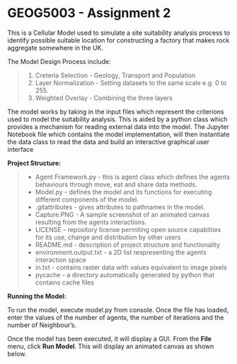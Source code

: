 # GEOG5003 - Assignment 2
This is a Cellular Model used to simulate a site suitability analysis process to identify possible suitable location for constructing a factory that makes rock aggregate somewhere in the UK.

The Model Design Process include:

> 1)	Creteria Selection - Geology, Transport and Population
> 2)	Layer Normalization - Setting datasets to the same scale e.g. 0 to 255.
> 3)	Weighted Overlay - Combining the three layers

The model works by taking in the input files which represent the criterions used to model the suitability analysis. This is aided by a python class which provides a mechanism for reading external data into the model. The Jupyter Notebook file which contains the model implementation, will then instantiate the data class to read the data and build an interactive graphical user interface

__Project Structure:__

> * Agent Framework.py  - this is agent class which defines the agents behaviours through move, eat and share data methods.
> * Model.py - defines the model  and  its functions for executing different components of the model.
> * .gitattributes - gives attributes to pathnames in the model.
> * Capture.PNG - A sample screenshot of an animated canvas resulting from the agents interactions.
> * LICENSE - repository license permiting open source capablities for its use, change and distribution by other users
> * README.md - description of project structure and functionality
> * environment.output.txt - a 2D list respresenting the agents interaction space
> * in.txt - contains raster data with values equivalent to image pixels
> * pycache - a directory automatically generated by python that contains cache files

__Running the Model:__

To run the model, execute model.py from console. Once the file has loaded, enter the values of the number of agents, the number of iterations and the number of Neighbour’s.

Once the model has been executed, it will display a GUI. From the __File__ menu, click __Run Model__.
This will display an animated canvas as shown below.
